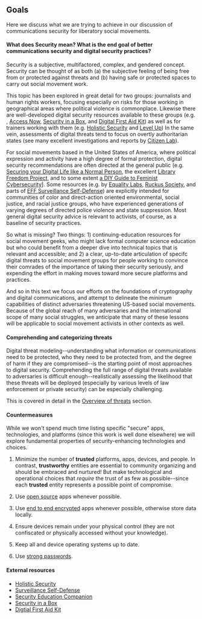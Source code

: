 ## Goals 

Here we discuss what we are trying to achieve in our discussion of communications security for liberatory social movements.

#### What does Security mean?  What is the end goal of better communications security and digital security practices?

Security is a subjective, multifactored, complex, and gendered concept.  Security can be thought of as both (a) the subjective feeling of being free from or protected against threats and (b) having safe or protected spaces to carry out social movement work.

This topic has been explored in great detail for two groups: journalists and human rights workers, focusing especially on risks for those working in geographical areas where political violence is commonplace.  Likewise there are well-developed digital security resources available to these groups (e.g. , [Access Now](https://accessnow.org), [Security in a Box](https://securityinabox.org/en/), and [Digital First Aid Kit](https://www.digitaldefenders.org/digitalfirstaid/)) as well as for trainers working with them (e.g. [Holistic Security](https://holistic-security.tacticaltech.org/) and [Level Up](https://level-up.cc))  In the same vein, assessments of digital threats tend to focus on overtly authoritarian states (see many excellent investigations and reports by [Citizen Lab](https://citizenlab.ca)).

For social movements based in the United States of America, where political expression and activity have a high degree of formal protection, digital security recommendations are often directed at the general public (e.g. [Securing your Digital Life like a Normal Person](https://medium.com/@mshelton/securing-your-digital-life-like-a-normal-person-a-hasty-and-incomplete-guide-56437f127425), the excellent [Library Freedom Project](https://libraryfreedomproject.org/resources/), and to some extent [a DIY Guide to Feminist Cybersecurity](https://hackblossom.org/cybersecurity/)].  Some resources (e.g. by [Equality Labs](https://www.equalitylabs.org/internet-freedom-and-digital-security/), [Ruckus Society](https://ruckus.org/training-manuals/security-tips-resources/), and parts of [EFF Surveillance Self-Defense](https://ssd.eff.org/)) are explicitly intended for communities of color and direct-action oriented environmental, social justice, and racial justice groups, who have experienced generations of varying degrees of directed police violence and state suppression.  Most general digital security advice is relevant to activists, of course, as a baseline of security practices.  

So what is missing?  Two things: 1) continuing-education resources for social movement geeks, who might lack formal computer science education but who could benefit from a deeper dive into technical topics that is relevant and accessible; and 2) a clear, up-to-date articulation of specifc digital threats to social movement groups for people working to convince their comrades of the importance of taking their security seriously, and expending the effort in making moves toward more secure platforms and practices.

And so in this text we focus our efforts on the foundations of cryptography and digital communications, and attempt to delineate the *minimum* capabilities of distinct adversaries threatening US-based social movements.  Because of the global reach of many adversaries and the international scope of many social struggles, we anticipate that many of these lessons will be applicable to social movement activists in other contexts as well.

#### Comprehending and categorizing threats

Digital threat modeling--understanding what information or communications need to be protected, who they need to be protected from, and the degree of harm if they are compromised--is the starting point of most approaches to digital security.  Comprehending the full range of digital threats available to adversaries is difficult enough--realistically assessing the likelihood that these threats will be deployed (especially by various levels of law enforcement or private security) can be especially challenging.

This is covered in detail in the [Overview of threats](threat-overview.md) section.

#### Countermeasures

While we won't spend much time listing specific "secure" apps, technologies, and platforms (since this work is well done elsewhere) we will explore fundamental properties of security-enhancing technologies and choices.

1. Minimize the number of **trusted** platforms, apps, devices, and people.  In contrast, **trustworthy** entities are essential to community organizing and should be embraced and nurtured!  But make technological and operational choices that *require* the trust of as few as possible--since each **trusted** entity represents a possible point of compromise.

1. Use [open source](modern-cryptography#security-is-provided-by-transparency) apps whenever possible.

1. Use [end to end encrypted](end-to-end-encryption.md) apps whenever possible, otherwise store data locally.

1. Ensure devices remain under your physical control (they are not confiscated or physically accessed without your knowledge).

1. Keep all and device operating systems up to date.

1. Use [strong passwords](passwords.md).

#### External resources

* [Holistic Security](https://holistic-security.tacticaltech.org/)
* [Surveillance Self-Defense](https://ssd.eff.org/)
* [Security Education Companion](https://sec.eff.org/)
* [Security in a Box](https://securityinabox.org/en/)
* [Digtial First Aid Kit](https://www.digitaldefenders.org/digitalfirstaid/)